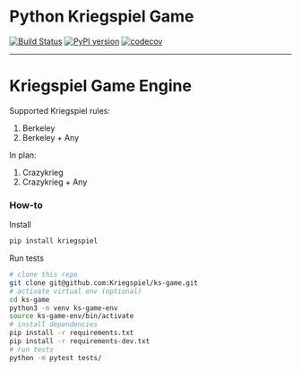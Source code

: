# Python Kriegspiel Game

[![Build Status](https://travis-ci.org/Kriegspiel/ks-game.svg?branch=master)](https://travis-ci.org/Kriegspiel/ks-game)
[![PyPI version](https://badge.fury.io/py/kriegspiel.svg)](https://badge.fury.io/py/kriegspiel)
[![codecov](https://codecov.io/gh/Kriegspiel/ks-game/branch/master/graph/badge.svg)](https://codecov.io/gh/Kriegspiel/ks-game)

---

# Kriegspiel Game Engine

Supported Kriegspiel rules:

1. Berkeley
2. Berkeley + Any

In plan:

1. Crazykrieg
2. Crazykrieg + Any


### How-to

Install

```bash
pip install kriegspiel
```

Run tests

```bash
# clone this repo
git clone git@github.com:Kriegspiel/ks-game.git
# activate virtual env (optional)
cd ks-game
python3 -m venv ks-game-env
source ks-game-env/bin/activate
# install dependencies
pip install -r requirements.txt
pip install -r requirements-dev.txt
# run tests
python -m pytest tests/
```
